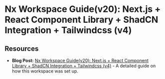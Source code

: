 # Nx Workspace Guide(v20): Next.js + React Component Library + ShadCN Integration + Tailwindcss (v4)

## Resources

- **Blog Post:** [Nx Workspace Guide(v20): Next.js + React Component Library + ShadCN Integration + Tailwindcss (v4)](https://dev.to/dgamer007/nx-workspace-guidev20-nextjs-react-component-library-shadcn-integration-tailwindcss-v4-1908) - A detailed guide on how this workspace was set up.
